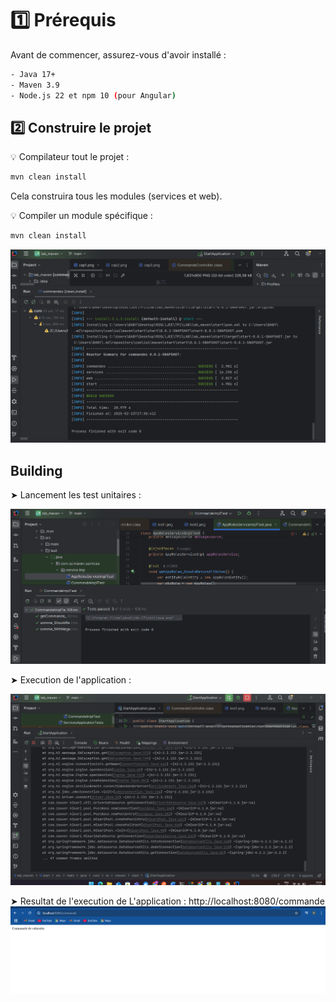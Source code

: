 # 1️⃣ Prérequis
Avant de commencer, assurez-vous d'avoir installé :

```bash
- Java 17+
- Maven 3.9
- Node.js 22 et npm 10 (pour Angular)
```

## 2️⃣ Construire le projet

💡 Compilateur tout le projet :
```bash
mvn clean install
```
Cela construira tous les modules (services et web).

💡 Compiler un module spécifique :

```bash
mvn clean install 
```
![lab_maven](c1.png)

## Building

➤ Lancement les test unitaires :

![lab_maven](cap1.png)

➤ Execution de l'application :

![lab_maven](cap3.png)

➤ Resultat de l'execution de L'application : http://localhost:8080/commande
![lab_maven](cap2.png)
